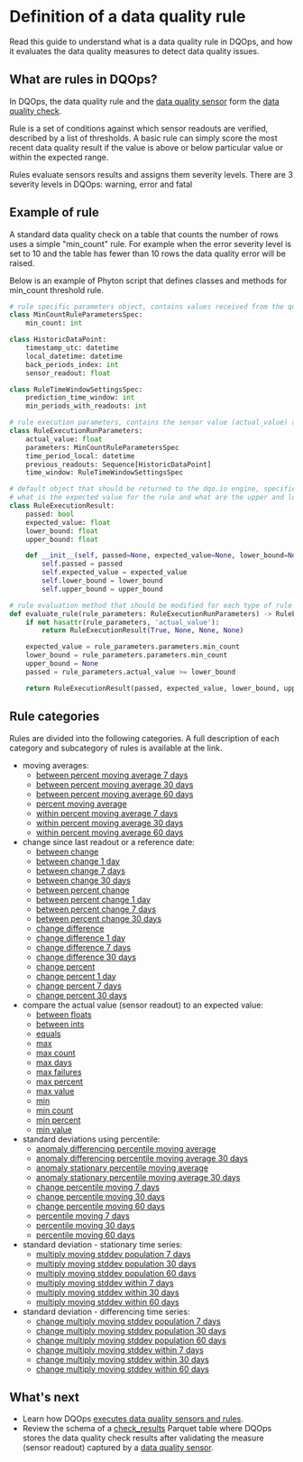 # Definition of a data quality rule
Read this guide to understand what is a data quality rule in DQOps, and how it evaluates the data quality measures to detect data quality issues.

## What are rules in DQOps?

In DQOps, the data quality rule and the [data quality sensor](definition-of-data-quality-sensors.md) form the [data quality check](definition-of-data-quality-checks/index.md).

Rule is a set of conditions against which sensor readouts are verified, described by a list of thresholds.
A basic rule can simply score the most recent data quality result if the value is above or below particular value or
within the expected range. 

Rules evaluate sensors results and assigns them severity levels. There are 3 severity levels in DQOps: warning, error and
fatal


## Example of rule 

A standard data quality check on a table that counts the number of rows uses a simple "min_count" rule. For example when
the error severity level is set to 10 and the table has fewer than 10 rows the data quality error will be raised. 

Below is an example of Phyton script that defines classes and methods for min_count threshold rule.

``` py title="min_count.py"
# rule specific parameters object, contains values received from the quality check threshold configuration
class MinCountRuleParametersSpec:
    min_count: int

class HistoricDataPoint:
    timestamp_utc: datetime
    local_datetime: datetime
    back_periods_index: int
    sensor_readout: float

class RuleTimeWindowSettingsSpec:
    prediction_time_window: int
    min_periods_with_readouts: int

# rule execution parameters, contains the sensor value (actual_value) and the rule parameters
class RuleExecutionRunParameters:
    actual_value: float
    parameters: MinCountRuleParametersSpec
    time_period_local: datetime
    previous_readouts: Sequence[HistoricDataPoint]
    time_window: RuleTimeWindowSettingsSpec

# default object that should be returned to the dqo.io engine, specifies if the rule was passed or failed,
# what is the expected value for the rule and what are the upper and lower boundaries of accepted values (optional)
class RuleExecutionResult:
    passed: bool
    expected_value: float
    lower_bound: float
    upper_bound: float

    def __init__(self, passed=None, expected_value=None, lower_bound=None, upper_bound=None):
        self.passed = passed
        self.expected_value = expected_value
        self.lower_bound = lower_bound
        self.upper_bound = upper_bound

# rule evaluation method that should be modified for each type of rule
def evaluate_rule(rule_parameters: RuleExecutionRunParameters) -> RuleExecutionResult:
    if not hasattr(rule_parameters, 'actual_value'):
        return RuleExecutionResult(True, None, None, None)

    expected_value = rule_parameters.parameters.min_count
    lower_bound = rule_parameters.parameters.min_count
    upper_bound = None
    passed = rule_parameters.actual_value >= lower_bound

    return RuleExecutionResult(passed, expected_value, lower_bound, upper_bound)
```

## Rule categories

Rules are divided into the following categories. A full description of each category and subcategory of rules is 
available at the link.

- moving averages:
    - [between percent moving average 7 days](../reference/rules/Averages.md#between-percent-moving-average-7-days)
    - [between percent moving average 30 days](../reference/rules/Averages.md#between-percent-moving-average-30-days)
    - [between percent moving average 60 days](../reference/rules/Averages.md#between-percent-moving-average-60-days)
    - [percent moving average](../reference/rules/Averages.md#percent-moving-average)
    - [within percent moving average 7 days](../reference/rules/Averages.md#within-percent-moving-average-7-days)
    - [within percent moving average 30 days](../reference/rules/Averages.md#within-percent-moving-average-30-days)
    - [within percent moving average 60 days](../reference/rules/Averages.md#within-percent-moving-average-60-days)
- change since last readout or a reference date:
    - [between change](../reference/rules/Change.md#between-change)
    - [between change 1 day](../reference/rules/Change.md#between-change-1-day)
    - [between change 7 days](../reference/rules/Change.md#between-change-7-days)
    - [between change 30 days](../reference/rules/Change.md#between-change-30-days)
    - [between percent change](../reference/rules/Change.md#between-percent-change)
    - [between percent change 1 day](../reference/rules/Change.md#between-percent-change-1-day)
    - [between percent change 7 days](../reference/rules/Change.md#between-percent-change-7-days)
    - [between percent change 30 days](../reference/rules/Change.md#between-percent-change-30-days)
    - [change difference](../reference/rules/Change.md#change-difference)
    - [change difference 1 day](../reference/rules/Change.md#change-difference-1-day)
    - [change difference 7 days](../reference/rules/Change.md#change-difference-7-days)
    - [change difference 30 days](../reference/rules/Change.md#change-difference-30-days)
    - [change percent](../reference/rules/Change.md#change-percent)
    - [change percent 1 day](../reference/rules/Change.md#change-percent-1-day)
    - [change percent 7 days](../reference/rules/Change.md#change-percent-7-days)
    - [change percent 30 days](../reference/rules/Change.md#change-percent-30-days)
- compare the actual value (sensor readout) to an expected value:
    - [between floats](../reference/rules/Comparison.md#between-floats)
    - [between ints](../reference/rules/Comparison.md#between-ints)
    - [equals](../reference/rules/Comparison.md#equals)
    - [max](../reference/rules/Comparison.md#max)
    - [max count](../reference/rules/Comparison.md#max-count)
    - [max days](../reference/rules/Comparison.md#max-days)
    - [max failures](../reference/rules/Comparison.md#max-failures)
    - [max percent](../reference/rules/Comparison.md#max-percent)
    - [max value](../reference/rules/Comparison.md#max-value)
    - [min](../reference/rules/Comparison.md#min)
    - [min count](../reference/rules/Comparison.md#min-count)
    - [min percent](../reference/rules/Comparison.md#min-percent)
    - [min value](../reference/rules/Comparison.md#min-value)
- standard deviations using percentile:
    - [anomaly differencing percentile moving average](../reference/rules/Percentile.md#anomaly-differencing-percentile-moving-average)
    - [anomaly differencing percentile moving average 30 days](../reference/rules/Percentile.md#anomaly-differencing-percentile-moving-average-30-days)
    - [anomaly stationary percentile moving average](../reference/rules/Percentile.md#anomaly-stationary-percentile-moving-average)
    - [anomaly stationary percentile moving average 30 days](../reference/rules/Percentile.md#anomaly-stationary-percentile-moving-average-30-days)
    - [change percentile moving 7 days](../reference/rules/Percentile.md#change-percentile-moving-7-days)
    - [change percentile moving 30 days](../reference/rules/Percentile.md#change-percentile-moving-30-days)
    - [change percentile moving 60 days](../reference/rules/Percentile.md#change-percentile-moving-60-days)
    - [percentile moving 7 days](../reference/rules/Percentile.md#percentile-moving-7-days)
    - [percentile moving 30 days](../reference/rules/Percentile.md#percentile-moving-30-days)
    - [percentile moving 60 days](../reference/rules/Percentile.md#percentile-moving-60-days)
- standard deviation - stationary time series:
    - [multiply moving stddev population 7 days](../reference/rules/Stdev.md#multiply-moving-stdev-7-days)
    - [multiply moving stddev population 30 days](../reference/rules/Stdev.md#multiply-moving-stdev-30-days)
    - [multiply moving stddev population 60 days](../reference/rules/Stdev.md#multiply-moving-stdev-60-days)
    - [multiply moving stddev within 7 days](../reference/rules/Stdev.md#multiply-moving-stdev-within-7-days)
    - [multiply moving stddev within 30 days](../reference/rules/Stdev.md#multiply-moving-stdev-within-30-days)
    - [multiply moving stddev within 60 days](../reference/rules/Stdev.md#multiply-moving-stdev-within-60-days)
- standard deviation - differencing time series:
  - [change multiply moving stddev population 7 days](../reference/rules/Stdev.md#change-multiply-moving-stdev-7-days)
  - [change multiply moving stddev population 30 days](../reference/rules/Stdev.md#change-multiply-moving-stdev-30-days)
  - [change multiply moving stddev population 60 days](../reference/rules/Stdev.md#change-multiply-moving-stdev-60-days)
  - [change multiply moving stddev within 7 days](../reference/rules/Stdev.md#change-multiply-moving-stdev-within-7-days)
  - [change multiply moving stddev within 30 days](../reference/rules/Stdev.md#change-multiply-moving-stdev-within-30-days)
  - [change multiply moving stddev within 60 days](../reference/rules/Stdev.md#change-multiply-moving-stdev-within-60-days)


## What's next
- Learn how DQOps [executes data quality sensors and rules](architecture/data-quality-check-execution-flow.md).
- Review the schema of a [check_results](../reference/parquetfiles/check_results.md) Parquet table where DQOps stores
  the data quality check results after validating the measure (sensor readout) captured by a [data quality sensor](definition-of-data-quality-sensors.md).
